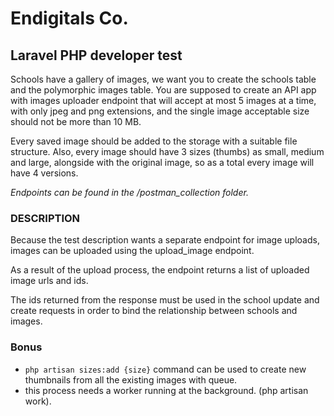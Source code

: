 # Endigitals Co.
## Laravel PHP developer test

<p>Schools have a gallery of images, we want you to create the schools table and the polymorphic
images table. You are supposed to create an API app with images uploader endpoint that will
accept at most 5 images at a time, with only jpeg and png extensions, and the single image
acceptable size should not be more than 10 MB.</p>
<p>Every saved image should be added to the storage with a suitable file structure. Also, every
image should have 3 sizes (thumbs) as small, medium and large, alongside with the original
image, so as a total every image will have 4 versions.</p>

_<p>Endpoints can be found in the /postman_collection folder.</p>_

### DESCRIPTION
<p>Because the test description wants a separate endpoint for image uploads, images can be uploaded using the upload_image endpoint.</p>
<p>As a result of the upload process, the endpoint returns a list of uploaded
image urls and ids.</p>
<p>The ids returned from the response must be used in the school update and create requests in order 
to bind the relationship between schools and images.</p>

### Bonus

- ``php artisan sizes:add {size}`` command can be used to create new thumbnails from all the existing images with queue.
- this process needs a worker running at the background. (php artisan work).

